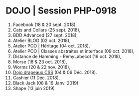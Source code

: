 # DOJO | Session PHP-0918


1. Facebook (18 & 20 sept. 2018),
2. Cats and Collars (25 sept. 2018),
3. BDD Advanced (27 sept. 2018),
4. Atelier BLOG (02 oct. 2018),
5. Atelier POO | Héritage (04 oct. 2018),
6. Atelier POO | Classes abstraites et interface (09 oct. 2018),
7. Distance de Hamming - RemyLabecot (16 oct. 2018),
7. Morse (18 & 23 oct. 2018),
8. Worms (20 & 22 nov. 2018),
10. [Dojo drapeaux CSS](https://github.com/WildCodeSchool/dojo-css-drapeau) (04 & 06 Déc. 2018).
11. Cashier (11 Déc. 2018),
12. Black Jack (08 & 16 Janv. 2019)
13. Shape (13 juin 2019)

